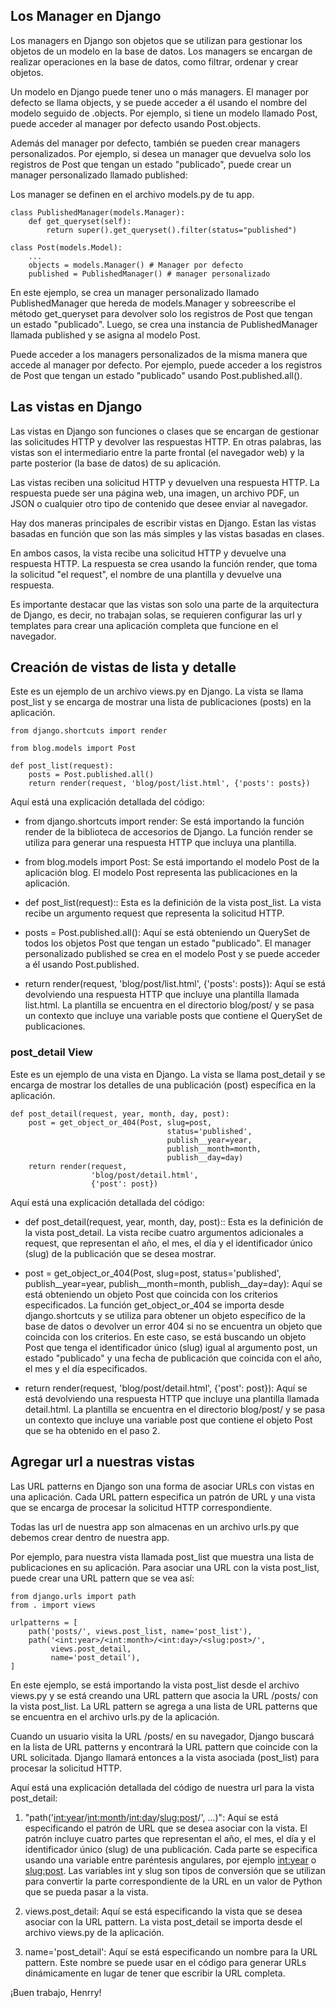 ## Los Manager en Django

Los managers en Django son objetos que se utilizan para gestionar los objetos de un modelo en la base de datos. Los managers se encargan de realizar operaciones en la base de datos, como filtrar, ordenar y crear objetos.

Un modelo en Django puede tener uno o más managers. El manager por defecto se llama objects, y se puede acceder a él usando el nombre del modelo seguido de .objects. Por ejemplo, si tiene un modelo llamado Post, puede acceder al manager por defecto usando Post.objects.

Además del manager por defecto, también se pueden crear managers personalizados. Por ejemplo, si desea un manager que devuelva solo los registros de Post que tengan un estado "publicado", puede crear un manager personalizado llamado published:

Los manager se definen en el archivo models.py de tu app.

`````
class PublishedManager(models.Manager):
    def get_queryset(self):
        return super().get_queryset().filter(status="published")

class Post(models.Model):
    ...
    objects = models.Manager() # Manager por defecto
    published = PublishedManager() # manager personalizado
`````

En este ejemplo, se crea un manager personalizado llamado PublishedManager que hereda de models.Manager y sobreescribe el método get_queryset para devolver solo los registros de Post que tengan un estado "publicado". Luego, se crea una instancia de PublishedManager llamada published y se asigna al modelo Post.

Puede acceder a los managers personalizados de la misma manera que accede al manager por defecto. Por ejemplo, puede acceder a los registros de Post que tengan un estado "publicado" usando Post.published.all().

## Las vistas en Django

Las vistas en Django son funciones o clases que se encargan de gestionar las solicitudes HTTP y devolver las respuestas HTTP. En otras palabras, las vistas son el intermediario entre la parte frontal (el navegador web) y la parte posterior (la base de datos) de su aplicación.

Las vistas reciben una solicitud HTTP y devuelven una respuesta HTTP. La respuesta puede ser una página web, una imagen, un archivo PDF, un JSON o cualquier otro tipo de contenido que desee enviar al navegador.

Hay dos maneras principales de escribir vistas en Django. Estan las vistas basadas en función que son las más simples y las vistas basadas en clases.

En ambos casos, la vista recibe una solicitud HTTP y devuelve una respuesta HTTP. La respuesta se crea usando la función render, que toma la solicitud "el request", el nombre de una plantilla y devuelve una respuesta.

Es importante destacar que las vistas son solo una parte de la arquitectura de Django, es decir, no trabajan solas, se requieren configurar las url y templates para crear una aplicación completa que funcione en el navegador.

## Creación de vistas de lista y detalle

Este es un ejemplo de un archivo views.py en Django. La vista se llama post_list y se encarga de mostrar una lista de publicaciones (posts) en la aplicación.


`````
from django.shortcuts import render

from blog.models import Post

def post_list(request):
    posts = Post.published.all()
    return render(request, 'blog/post/list.html', {'posts': posts})

`````

Aquí está una explicación detallada del código:

- from django.shortcuts import render: Se está importando la función render de la biblioteca de accesorios de Django. La función render se utiliza para generar una respuesta HTTP que incluya una plantilla.

- from blog.models import Post: Se está importando el modelo Post de la aplicación blog. El modelo Post representa las publicaciones en la aplicación.

- def post_list(request):: Esta es la definición de la vista post_list. La vista recibe un argumento request que representa la solicitud HTTP.

- posts = Post.published.all(): Aquí se está obteniendo un QuerySet de todos los objetos Post que tengan un estado "publicado". El manager personalizado published se crea en el modelo Post y se puede acceder a él usando Post.published.

- return render(request, 'blog/post/list.html', {'posts': posts}): Aquí se está devolviendo una respuesta HTTP que incluye una plantilla llamada list.html. La plantilla se encuentra en el directorio blog/post/ y se pasa un contexto que incluye una variable posts que contiene el QuerySet de publicaciones.


### post_detail View

Este es un ejemplo de una vista en Django. La vista se llama post_detail y se encarga de mostrar los detalles de una publicación (post) específica en la aplicación.

`````
def post_detail(request, year, month, day, post):
    post = get_object_or_404(Post, slug=post,
                                   status='published',
                                   publish__year=year,
                                   publish__month=month,
                                   publish__day=day)
    return render(request,
                  'blog/post/detail.html',
                  {'post': post})
`````

Aquí está una explicación detallada del código:

- def post_detail(request, year, month, day, post):: Esta es la definición de la vista post_detail. La vista recibe cuatro argumentos adicionales a request, que representan el año, el mes, el día y el identificador único (slug) de la publicación que se desea mostrar.

- post = get_object_or_404(Post, slug=post, status='published', publish__year=year, publish__month=month, publish__day=day): Aquí se está obteniendo un objeto Post que coincida con los criterios especificados. La función get_object_or_404 se importa desde django.shortcuts y se utiliza para obtener un objeto específico de la base de datos o devolver un error 404 si no se encuentra un objeto que coincida con los criterios. En este caso, se está buscando un objeto Post que tenga el identificador único (slug) igual al argumento post, un estado "publicado" y una fecha de publicación que coincida con el año, el mes y el día especificados.

- return render(request, 'blog/post/detail.html', {'post': post}): Aquí se está devolviendo una respuesta HTTP que incluye una plantilla llamada detail.html. La plantilla se encuentra en el directorio blog/post/ y se pasa un contexto que incluye una variable post que contiene el objeto Post que se ha obtenido en el paso 2.

## Agregar url a nuestras vistas

Las URL patterns en Django son una forma de asociar URLs con vistas en una aplicación. Cada URL pattern especifica un patrón de URL y una vista que se encarga de procesar la solicitud HTTP correspondiente.

Todas las url de nuestra app son almacenas en un archivo urls.py que debemos crear dentro de nuestra app.

Por ejemplo, para nuestra vista llamada post_list que muestra una lista de publicaciones en su aplicación. Para asociar una URL con la vista post_list, puede crear una URL pattern que se vea así:

`````
from django.urls import path
from . import views

urlpatterns = [
    path('posts/', views.post_list, name='post_list'),
    path('<int:year>/<int:month>/<int:day>/<slug:post>/',
         views.post_detail,
         name='post_detail'),
]
`````

En este ejemplo, se está importando la vista post_list desde el archivo views.py y se está creando una URL pattern que asocia la URL /posts/ con la vista post_list. La URL pattern se agrega a una lista de URL patterns que se encuentra en el archivo urls.py de la aplicación.

Cuando un usuario visita la URL /posts/ en su navegador, Django buscará en la lista de URL patterns y encontrará la URL pattern que coincide con la URL solicitada. Django llamará entonces a la vista asociada (post_list) para procesar la solicitud HTTP.

Aquí está una explicación detallada del código de nuestra url para la vista post_detail:

1. "path('<int:year>/<int:month>/<int:day>/<slug:post>/', ...)": Aquí se está especificando el patrón de URL que se desea asociar con la vista. El patrón incluye cuatro partes que representan el año, el mes, el día y el identificador único (slug) de una publicación. Cada parte se especifica usando una variable entre paréntesis angulares, por ejemplo <int:year> o <slug:post>. Las variables int y slug son tipos de conversión que se utilizan para convertir la parte correspondiente de la URL en un valor de Python que se pueda pasar a la vista.

2. views.post_detail: Aquí se está especificando la vista que se desea asociar con la URL pattern. La vista post_detail se importa desde el archivo views.py de la aplicación.

3. name='post_detail': Aquí se está especificando un nombre para la URL pattern. Este nombre se puede usar en el código para generar URLs dinámicamente en lugar de tener que escribir la URL completa.

¡Buen trabajo, Henrry!
